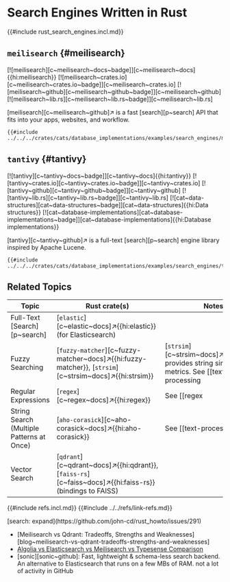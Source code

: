 # Search Engines Written in Rust

{{#include rust_search_engines.incl.md}}

## `meilisearch` {#meilisearch}

[![meilisearch][c~meilisearch~docs~badge]][c~meilisearch~docs]{{hi:meilisearch}}
[![meilisearch~crates.io][c~meilisearch~crates.io~badge]][c~meilisearch~crates.io]
[![meilisearch~github][c~meilisearch~github~badge]][c~meilisearch~github]
[![meilisearch~lib.rs][c~meilisearch~lib.rs~badge]][c~meilisearch~lib.rs]

[meilisearch][c~meilisearch~github]↗ is a fast [search][p~search] API that fits into your apps, websites, and workflow.

```rust,editable
{{#include ../../../crates/cats/database_implementations/examples/search_engines/meilisearch.rs:example}}
```

## `tantivy` {#tantivy}

[![tantivy][c~tantivy~docs~badge]][c~tantivy~docs]{{hi:tantivy}}
[![tantivy~crates.io][c~tantivy~crates.io~badge]][c~tantivy~crates.io]
[![tantivy~github][c~tantivy~github~badge]][c~tantivy~github]
[![tantivy~lib.rs][c~tantivy~lib.rs~badge]][c~tantivy~lib.rs]
[![cat~data-structures][cat~data-structures~badge]][cat~data-structures]{{hi:Data structures}}
[![cat~database-implementations][cat~database-implementations~badge]][cat~database-implementations]{{hi:Database implementations}}

[tantivy][c~tantivy~github]↗ is a full-text [search][p~search] engine library inspired by Apache Lucene.

```rust,editable
{{#include ../../../crates/cats/database_implementations/examples/search_engines/tantivy.rs:example}}
```

## Related Topics

| Topic | Rust crate(s) | Notes |
|---|---|---|
| Full-Text [Search][p~search] | [`elastic`][c~elastic~docs]↗{{hi:elastic}} (for Elasticsearch) | |
| Fuzzy Searching | [`fuzzy-matcher`][c~fuzzy-matcher~docs]↗{{hi:fuzzy-matcher}}, [`strsim`][c~strsim~docs]↗{{hi:strsim}} | [`strsim`][c~strsim~docs]↗{{hi:strsim}} provides string similarity metrics. See [[text-processing | Text Processing]]. |
| Regular Expressions | [`regex`][c~regex~docs]↗{{hi:regex}} | See [[regex | Regex]]. |
| String Search (Multiple Patterns at Once) | [`aho-corasick`][c~aho-corasick~docs]↗{{hi:aho-corasick}} | See [[text-processing | Text Processing]]. |
| Vector Search | [`qdrant`][c~qdrant~docs]↗{{hi:qdrant}}, [`faiss-rs`][c~faiss~docs]↗{{hi:faiss-rs}} (bindings to FAISS) | |

{{#include refs.incl.md}}
{{#include ../../refs/link-refs.md}}

<div class="hidden">
[search: expand](https://github.com/john-cd/rust_howto/issues/291)

- [Meilisearch vs Qdrant: Tradeoffs, Strengths and Weaknesses][blog~meilisearch-vs-qdrant-tradeoffs-strengths-and-weaknesses]
- [Algolia vs Elasticsearch vs Meilisearch vs Typesense Comparison](https://typesense.org/typesense-vs-algolia-vs-elasticsearch-vs-meilisearch/)
- [sonic][sonic~github]: Fast, lightweight & schema-less search backend. An alternative to Elasticsearch that runs on a few MBs of RAM. not a lot of activity in GitHub

</div>
